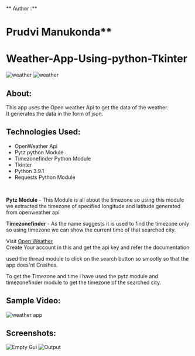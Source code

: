 
** Author :**
# Prudvi Manukonda**

# Weather-App-Using-python-Tkinter

![weather](https://img.shields.io/badge/GUI-Tkinter-orange?style=flat-square&logo=python) 
![weather](https://img.shields.io/badge/API-openweather-blue?style=flat-square&logo=api)

## About:
This app uses the Open weather Api to get the data of the weather. </br>
It generates the data in the form of json.</br>

## Technologies Used:
- OpenWeather Api
- Pytz python Module
- Timezonefinder Python Module
- Tkinter 
- Python 3.9.1
- Requests Python Module
</br>

**Pytz Module** - This Module is all about the timezone so using this module we extracted the timezone of specified longitude and latitude generated from openweather api</br>

**Timezonefinder** - As the name suggests it is used to find the timezone only so using timezone we can show the current time of that searched city.</br>

Visit [Open Weather](https://openweathermap.org/) </br>
Create Your account in this and get the api key and refer the documentation</br>

used the thread module to click on the search button so smootly so that the app does'nt Crashes.</br>

To get the Timezone and time i have used the pytz module and timezonefinder module to get the timezone of the searched city.</br>

## Sample Video:
![weather app](https://user-images.githubusercontent.com/87264935/163821347-f988efc2-79ea-40cd-acae-e6e4d780e49e.gif)

## Screenshots:
![Empty Gui](https://user-images.githubusercontent.com/87264935/163683668-f659b80e-2ef2-4553-99d2-6f0728c7a968.png)
![Output](https://user-images.githubusercontent.com/87264935/163683683-1b0c70c1-0c52-46d2-b7a9-962626c15238.png)


